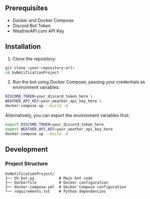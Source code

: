 ## Prerequisites

- Docker and Docker Compose
- Discord Bot Token
- WeatherAPI.com API Key

## Installation

1. Clone the repository:
```bash
git clone <your-repository-url>
cd UvNotificationProject
```

2. Run the bot using Docker Compose, passing your credentials as environment variables:
```bash
DISCORD_TOKEN=your_discord_token_here \
WEATHER_API_KEY=your_weather_api_key_here \
docker-compose up --build -d
```

Alternatively, you can export the environment variables first:
```bash
export DISCORD_TOKEN=your_discord_token_here
export WEATHER_API_KEY=your_weather_api_key_here
docker-compose up --build -d
```

## Development

### Project Structure
```
UvNotificationProject/
├── UV_bot.py           # Main bot code
├── Dockerfile          # Docker configuration
├── docker-compose.yml  # Docker Compose configuration
└── requirements.txt    # Python dependencies
```